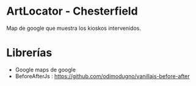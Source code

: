 # ArtLocator - Chesterfield

Map de google que muestra los kioskos intervenidos.

# Librerías
* Google maps de google
* BeforeAfterJs : https://github.com/odimodugno/vanillajs-before-after